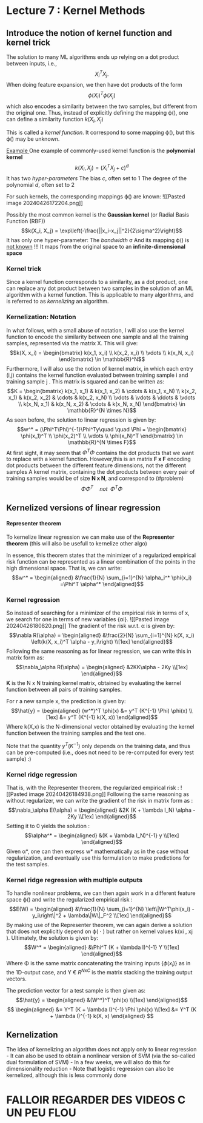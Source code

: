 
# Lecture 7 : Kernel Methods

## Introduce the notion of kernel function and kernel trick

The solution to many ML algorithms ends up relying on a dot product between inputs, i.e., $$X_i^TX_j.$$
When doing feature expansion, we then have dot products of the form $$ϕ(X_i)^T ϕ(X_j)$$ which also encodes a similarity between the two samples, but different from the original one. 
Thus, instead of explicitly defining the mapping ϕ(), one can define a similarity function $k(X_i,X_j)$

This is called a *kernel function*. It correspond to some mapping ϕ(), but this ϕ() may be unknown. 

<u>Example </u>
One example of commonly-used kernel function is the **polynomial kernel** $$k(X_i, X_j) = (X_i^TX_j + c)^d$$ 
It has two *hyper-parameters*
	The bias *c*, often set to 1
	The degree of the polynomial *d*, often set to 2

For such kernels, the corresponding mappings ϕ() are known:
	![[Pasted image 20240426172204.png]]

Possibly the most common kernel is the **Gaussian kernel** (or Radial Basis Function (RBF)) $$k(X_i, X_j) = \exp\left(-\frac{||x_i-x_j||^2}{2\sigma^2}\right)$$
It has only one hyper-parameter: 
	The *bandwidth* σ
And its mapping  ϕ() is <u>not known</u> !!! It maps from the original space to an **infinite-dimensional space** 

### Kernel trick
Since a kernel function corresponds to a similarity, as a dot product, one can replace any dot product between two samples in the solution of an ML algorithm with a kernel function. This is applicable to many algorithms, and is referred to as *kernelizing* an algorithm. 


### Kernelization: Notation 
In what follows, with a small abuse of notation, I will also use the kernel function to encode the similarity between one sample and all the training samples, represented via the matrix X. This will give: $$k(X, x_i) = \begin{bmatrix} k(x_1, x_i) \\ k(x_2, x_i) \\ \vdots \\ k(x_N, x_i) \end{bmatrix} \in \mathbb{R}^N$$
Furthermore, I will also use the notion of kernel matrix, in which each entry (i,j) contains the kernel function evaluated between training sample i and training sample j . This matrix is squared and can be written as: $$K = \begin{bmatrix} k(x_1, x_1) & k(x_1, x_2) & \cdots & k(x_1, x_N) \\ k(x_2, x_1) & k(x_2, x_2) & \cdots & k(x_2, x_N) \\ \vdots & \vdots & \ddots & \vdots \\ k(x_N, x_1) & k(x_N, x_2) & \cdots & k(x_N, x_N) \end{bmatrix} \in \mathbb{R}^{N \times N}$$As seen before, the solution to linear regression is given by: $$w^* = (\Phi^T\Phi)^{-1}\Phi^Ty\quad \quad \Phi = \begin{bmatrix} \phi(x_1)^T \\ \phi(x_2)^T \\ \vdots \\ \phi(x_N)^T \end{bmatrix} \in \mathbb{R}^{N \times F}$$
At first sight, it may seem that $Φ^TΦ$ contains the dot products that we want to replace with a kernel function. 
	However,this is an matrix **F x F** encoding dot products between the different feature dimensions, not the different samples
	A kernel matrix, containing the dot products between every pair of training samples would be of size **N x N**, and correspond to (#problem)$$ΦΦ^T\quad not \;\;Φ^TΦ $$
## Kernelized versions of linear regression

#### Representer theorem
To kernelize linear regression we can make use of the **Representer theorem** (this will also be usefull to kernelize other algo)

In essence, this theorem states that the minimizer of a regularized empirical risk function can be represented as a linear combination of the points in the high dimensional space. That is, we can write: $$w^* = \begin{aligned} &\frac{1}{N} \sum_{i=1}^{N} \alpha_i^* \phi(x_i)  =\Phi^T \alpha^* \end{aligned}$$
### Kernel regression 
So instead of searching for a minimizer of the empirical risk in terms of x, we search for one in terms of new variables {αi}. 
![[Pasted image 20240426180820.png]]
The gradient of the risk w.r.t. α is given by: $$\nabla R(\alpha) = \begin{aligned} &\frac{2}{N} \sum_{i=1}^{N} k(X, x_i) \left(k(X, x_i)^T \alpha - y_i\right) \\[1ex] \end{aligned}$$
Following the same reasoning as for linear regression, we can write this in matrix form as: $$\nabla_\alpha R(\alpha) = \begin{aligned} &2KK\alpha - 2Ky \\[1ex] \end{aligned}$$
**K** is the N x N training kernel matrix, obtained by evaluating the kernel function between all pairs of training samples. 

For r a new sample x, the prediction is given by: $$\hat{y} =  \begin{aligned} (w^*)^T \phi(x)   &= y^T (K^{-1} \Phi) \phi(x) \\[1ex] &= y^T (K^{-1} k(X, x)) \end{aligned}$$
Where k(X,x) is the N-dimensional vector obtained by evaluating the kernel function between the training samples and the test one. 

Note that the quantity $y^T(K^{-1})$ only depends on the training data, and thus can be pre-computed (i.e., does not need to be re-computed for every test sample) :)

### Kernel ridge regression 
That is, with the Representer theorem, the regularized empirical risk : 
![[Pasted image 20240426184938.png]]
Following the same reasoning as without regularizer, we can write the gradient of the risk in matrix form as : $$\nabla_\alpha E(\alpha) = \begin{aligned} &2K (K + \lambda I_N) \alpha - 2Ky \\[1ex] \end{aligned}$$Setting it to 0 yields the solution : $$\alpha^* = \begin{aligned} &(K + \lambda I_N)^{-1} y \\[1ex] \end{aligned}$$Given α*, one can then express w* mathematically as in the case without regularization, and eventually use this formulation to make predictions for the test samples. 


### Kernel ridge regression with multiple outputs
To handle nonlinear problems, we can then again work in a different feature space ϕ() and write the regularized empirical risk : $$E(W) = \begin{aligned} &\frac{1}{N} \sum_{i=1}^{N} \left\|W^T\phi(x_i) - y_i\right\|^2 + \lambda\|W\|_F^2 \\[1ex] \end{aligned}$$By making use of the Representer theorem, we can again derive a solution that does not explicitly depend on ϕ( ⋅ ) but rather on kernel values  k(xi , xj ). 
Ultimately, the solution is given by: $$W^* = \begin{aligned} &\Phi^T (K + \lambda I)^{-1} Y \\[1ex] \end{aligned}$$
Where Φ is the same matrix concatenating the training inputs {$ϕ(x_i)$} as in the 1D-output case, and Y € $R^{NxC}$ is the matrix stacking the training output vectors. 

The prediction vector for a test sample is then given as: $$\hat{y} = \begin{aligned} &(W^*)^T \phi(x) \\[1ex] \end{aligned}$$
$$  \begin{aligned}   &= Y^T (K + \lambda I)^{-1} \Phi \phi(x) \\[1ex] &= Y^T (K + \lambda I)^{-1} k(X, x) \end{aligned} $$

## Kernelization 
The idea of kernelizing an algorithm does not apply only to linear regression 
	- It can also be used to obtain a nonlinear version of SVM (via the so-called dual formulation of SVM) 
	- In a few weeks, we will also do this for dimensionality reduction
	- Note that logistic regression can also be kernelized, although this is less commonly done


#  FALLOIR REGARDER DES VIDEOS C UN PEU FLOU